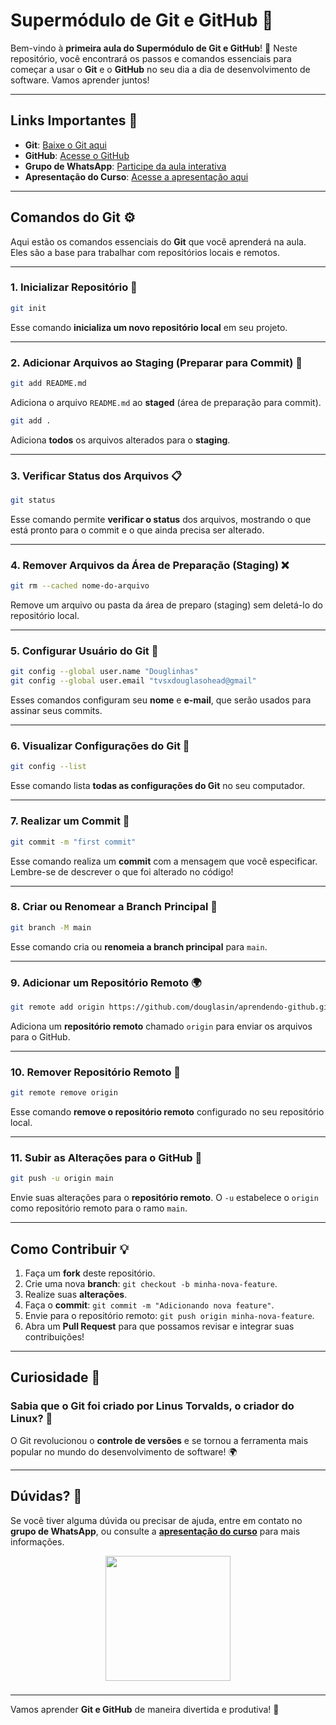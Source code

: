 # Supermódulo de Git e GitHub 🚀

Bem-vindo à **primeira aula do Supermódulo de Git e GitHub**! 🎉 Neste repositório, você encontrará os passos e comandos essenciais para começar a usar o **Git** e o **GitHub** no seu dia a dia de desenvolvimento de software. Vamos aprender juntos!

---

## Links Importantes 🔗

- **Git**: [Baixe o Git aqui](https://git-scm.com/downloads/win)
- **GitHub**: [Acesse o GitHub](https://github.com/)
- **Grupo de WhatsApp**: [Participe da aula interativa](https://chat.whatsapp.com/JhRdi2TUMqeLXjM1997U2w)
- **Apresentação do Curso**: [Acesse a apresentação aqui](https://domine-git-github-cgqempe.gamma.site)

---

## Comandos do Git ⚙️

Aqui estão os comandos essenciais do **Git** que você aprenderá na aula. Eles são a base para trabalhar com repositórios locais e remotos.

---

### 1. **Inicializar Repositório** 🚀

```bash
git init
```

Esse comando **inicializa um novo repositório local** em seu projeto.

---

### 2. **Adicionar Arquivos ao Staging (Preparar para Commit)** 📁

```bash
git add README.md
```
Adiciona o arquivo `README.md` ao **staged** (área de preparação para commit).

```bash
git add .
```
Adiciona **todos** os arquivos alterados para o **staging**.

---

### 3. **Verificar Status dos Arquivos** 📋

```bash
git status
```
Esse comando permite **verificar o status** dos arquivos, mostrando o que está pronto para o commit e o que ainda precisa ser alterado.

---

### 4. **Remover Arquivos da Área de Preparação (Staging)** ❌

```bash
git rm --cached nome-do-arquivo
```
Remove um arquivo ou pasta da área de preparo (staging) sem deletá-lo do repositório local.

---

### 5. **Configurar Usuário do Git** 👤

```bash
git config --global user.name "Douglinhas"
git config --global user.email "tvsxdouglasohead@gmail"
```
Esses comandos configuram seu **nome** e **e-mail**, que serão usados para assinar seus commits.

---

### 6. **Visualizar Configurações do Git** 🔧

```bash
git config --list
```
Esse comando lista **todas as configurações do Git** no seu computador.

---

### 7. **Realizar um Commit** 📝

```bash
git commit -m "first commit"
```
Esse comando realiza um **commit** com a mensagem que você especificar. Lembre-se de descrever o que foi alterado no código!

---

### 8. **Criar ou Renomear a Branch Principal** 🌱

```bash
git branch -M main
```
Esse comando cria ou **renomeia a branch principal** para `main`.

---

### 9. **Adicionar um Repositório Remoto** 🌍

```bash
git remote add origin https://github.com/douglasin/aprendendo-github.git
```
Adiciona um **repositório remoto** chamado `origin` para enviar os arquivos para o GitHub.

---

### 10. **Remover Repositório Remoto** 🛑

```bash
git remote remove origin
```
Esse comando **remove o repositório remoto** configurado no seu repositório local.

---

### 11. **Subir as Alterações para o GitHub** 🚀

```bash
git push -u origin main
```
Envie suas alterações para o **repositório remoto**. O `-u` estabelece o `origin` como repositório remoto para o ramo `main`.

---

## Como Contribuir 💡

1. Faça um **fork** deste repositório.
2. Crie uma nova **branch**: `git checkout -b minha-nova-feature`.
3. Realize suas **alterações**.
4. Faça o **commit**: `git commit -m "Adicionando nova feature"`.
5. Envie para o repositório remoto: `git push origin minha-nova-feature`.
6. Abra um **Pull Request** para que possamos revisar e integrar suas contribuições!

---

## Curiosidade 🧐

### Sabia que o **Git** foi criado por **Linus Torvalds**, o criador do **Linux**? 🐧

O Git revolucionou o **controle de versões** e se tornou a ferramenta mais popular no mundo do desenvolvimento de software! 🌍

---

## Dúvidas? 🤔

Se você tiver alguma dúvida ou precisar de ajuda, entre em contato no **grupo de WhatsApp**, ou consulte a **[apresentação do curso](https://domine-git-github-cgqempe.gamma.site)** para mais informações.
<div align="center">
  <img height="200" src="https://i.imgflip.com/9fwbok.jpg"  />
</div>

###

---

Vamos aprender **Git e GitHub** de maneira divertida e produtiva! 🌟
